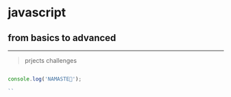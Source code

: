# javascript
## from basics to advanced
---
> prjects
> challenges

```javascript

console.log('NAMASTE🙏');

``
